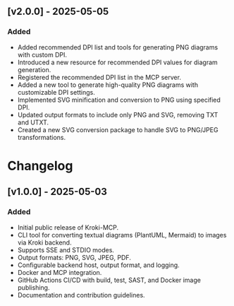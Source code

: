 ## [v2.0.0] - 2025-05-05

### Added
- Added recommended DPI list and tools for generating PNG diagrams with custom DPI.
- Introduced a new resource for recommended DPI values for diagram generation.
- Registered the recommended DPI list in the MCP server.
- Added a new tool to generate high-quality PNG diagrams with customizable DPI settings.
- Implemented SVG minification and conversion to PNG using specified DPI.
- Updated output formats to include only PNG and SVG, removing TXT and UTXT.
- Created a new SVG conversion package to handle SVG to PNG/JPEG transformations.

# Changelog

## [v1.0.0] - 2025-05-03

### Added
- Initial public release of Kroki-MCP.
- CLI tool for converting textual diagrams (PlantUML, Mermaid) to images via Kroki backend.
- Supports SSE and STDIO modes.
- Output formats: PNG, SVG, JPEG, PDF.
- Configurable backend host, output format, and logging.
- Docker and MCP integration.
- GitHub Actions CI/CD with build, test, SAST, and Docker image publishing.
- Documentation and contribution guidelines.
